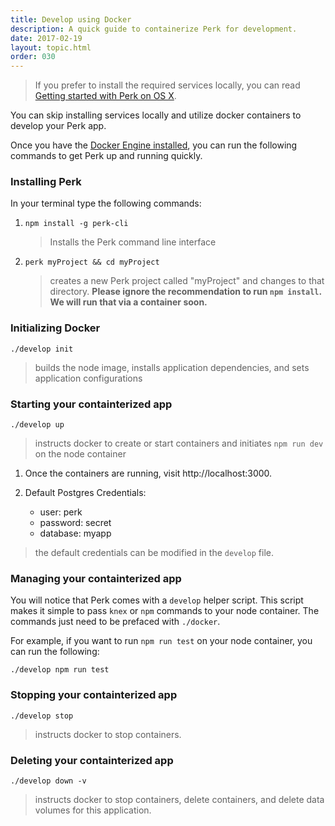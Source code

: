```yaml
---
title: Develop using Docker
description: A quick guide to containerize Perk for development.
date: 2017-02-19
layout: topic.html
order: 030
---
```


> If you prefer to install the required services locally, you can read [Getting started with Perk on OS X](/v1/guides/getting-started-os-x.html).

You can skip installing services locally and utilize docker containers to develop your Perk app.

Once you have the [Docker Engine installed](https://docs.docker.com/engine/installation/), you can run the following commands to get Perk up and running quickly.

### Installing Perk

In your terminal type the following commands:

1. `npm install -g perk-cli`

	> Installs the Perk command line interface

1. `perk myProject && cd myProject`

	> creates a new Perk project called "myProject" and changes to that directory. **Please ignore the recommendation to run `npm install`. We will run that via a container soon.**


### Initializing Docker

`./develop init`

> builds the node image, installs application dependencies, and sets application configurations

### Starting your containterized app

`./develop up`

> instructs docker to create or start containers and initiates `npm run dev` on the node container

1. Once the containers are running, visit http://localhost:3000.

1. Default Postgres Credentials:
	- user: perk
	- password: secret
	- database: myapp

> the default credentials can be modified in the `develop` file.

### Managing your containterized app

You will notice that Perk comes with a `develop` helper script. This script makes it simple to pass `knex` or `npm` commands to your node container. The commands just need to be prefaced with `./docker`.

For example, if you want to run `npm run test` on your node container, you can run the following:

`./develop npm run test`

### Stopping your containterized app

`./develop stop`

> instructs docker to stop containers.

### Deleting your containterized app

`./develop down -v`

> instructs docker to stop containers, delete containers, and delete data volumes for this application.
